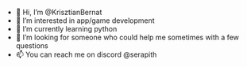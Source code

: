 - 👋 Hi, I’m @KrisztianBernat
- 👀 I’m interested in app/game development
- 🌱 I’m currently learning python
- 💞️ I’m looking for someone who could help me sometimes with a few questions
- 📫 You can reach me on discord @serapith

<!---
KrisztianBernat/KrisztianBernat is a ✨ special ✨ repository because its `README.md` (this file) appears on your GitHub profile.
You can click the Preview link to take a look at your changes.
--->
